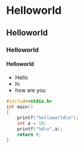 # Helloworld
## Helloworld
### Helloworld
#### Helloworld

* Hello
* hi
* how are you

```c
#include<stdio.h>
int main()
{
    printf("helloworld\n");
    int a = 10;
    printf("%d\n",a);
    return 0;
}
```
